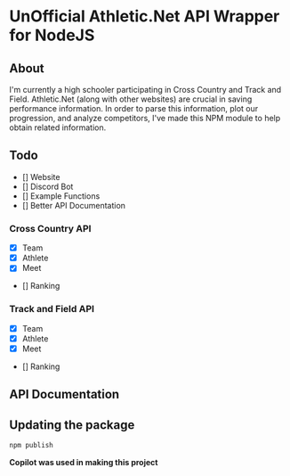 

# UnOfficial Athletic.Net API Wrapper for NodeJS

## About
I'm currently a high schooler participating in Cross Country and Track and Field. Athletic.Net (along with other websites) are crucial in saving performance information. In order to parse this information, plot our progression, and analyze competitors, I've made this NPM module to help obtain related information.

## Todo

- [] Website
- [] Discord Bot
- [] Example Functions
- [] Better API Documentation

### Cross Country API
- [x] Team
- [x] Athlete
- [x] Meet
- [] Ranking

### Track and Field API

- [x] Team
- [x] Athlete
- [x] Meet
- [] Ranking

## API Documentation

## Updating the package
```bash
npm publish
 ```

**Copilot was used in making this project**